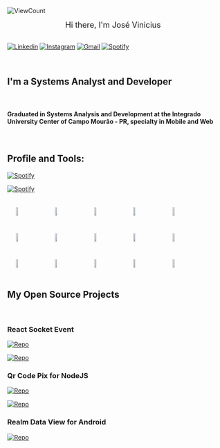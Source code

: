 ![ViewCount](https://views.whatilearened.today/views/github/joseviniciusnunes/joseviniciusnunes.svg?cache=remove)

<div style="display: flex; flex-direction: row; justify-content: center; align-items: center;">
    <div style="font-size: 18px; margin-right: 15px">Hi there, I'm José Vinicius</div>    
</div>

<br />

[![Linkedin](https://img.shields.io/badge/-LinkedIn-blue?style=flat&logo=Linkedin&logoColor=white)](https://www.linkedin.com/in/joseviniciusnunes)
[![Instagram](https://img.shields.io/badge/-Instagram-white?style=flat&labelColor=white&logo=instagram&logoColor=black)](https://www.instagram.com/joseviniciusnunes/)
[![Gmail](https://img.shields.io/badge/-Gmail-c14438?style=flat&logo=Gmail&logoColor=white)](mailto:joseviniciusnunespereira@gmail.com)
[![Spotify](https://img.shields.io/badge/-Spotify-1DB954?style=flat&logo=Spotify&logoColor=white)](https://open.spotify.com/user/a973yk2r1or7852lpb1m1p6sf)

<br />

## I'm a Systems Analyst and Developer

<br />

#### Graduated in Systems Analysis and Development at the Integrado University Center of Campo Mourão - PR, specialty in Mobile and Web

<br />

## Profile and Tools:

[![Spotify](https://github-readme-stats.vercel.app/api?username=joseviniciusnunes&show_icons=true&hide_border=true)](https://open.spotify.com/user/a973yk2r1or7852lpb1m1p6sf)

[![Spotify](https://github-readme-stats.vercel.app/api/top-langs/?username=joseviniciusnunes&show_icons=true&hide_border=true)](https://open.spotify.com/user/a973yk2r1or7852lpb1m1p6sf)

<div style="display: flex; flex-direction: row; flex-wrap: wrap;">

<img style="margin: 20px;" width="10%" src="https://www.vectorlogo.zone/logos/nodejs/nodejs-ar21.svg">
<img style="margin: 20px;" width="10%"  width="10%" src="https://www.vectorlogo.zone/logos/reactjs/reactjs-ar21.svg">
<img style="margin: 20px;"  width="10%" src="https://www.vectorlogo.zone/logos/android/android-ar21.svg">

<img style="margin: 20px;" width="10%"  width="10%" src="https://www.vectorlogo.zone/logos/apple_xcode/apple_xcode-ar21.svg">
<img style="margin: 20px;" width="10%"  width="10%" src="https://www.vectorlogo.zone/logos/java/java-ar21.svg">
<img style="margin: 20px;" width="10%"  width="10%" src="https://www.vectorlogo.zone/logos/docker/docker-ar21.svg">

<img style="margin: 20px;" width="10%"  width="10%" src="https://www.vectorlogo.zone/logos/git-scm/git-scm-ar21.svg">
<img style="margin: 20px;" width="10%"  width="10%" src="https://www.vectorlogo.zone/logos/github/github-ar21.svg">
<img style="margin: 20px;" width="10%"  width="10%" src="https://www.vectorlogo.zone/logos/nestjs/nestjs-ar21.svg">

<img style="margin: 20px;" width="10%"  width="10%" src="https://www.vectorlogo.zone/logos/visualstudio_code/visualstudio_code-ar21.svg">
<img style="margin: 20px;" width="10%"  width="10%" src="https://www.vectorlogo.zone/logos/google_cloud/google_cloud-ar21.svg">
<img style="margin: 20px;" width="10%"  width="10%" src="https://www.vectorlogo.zone/logos/microsoft_azure/microsoft_azure-ar21.svg">

<img style="margin: 20px;" width="10%"  width="10%" src="https://www.vectorlogo.zone/logos/postgresql/postgresql-ar21.svg">
<img style="margin: 20px;" width="10%"  width="10%" src="https://www.vectorlogo.zone/logos/mysql/mysql-ar21.svg">
<img style="margin: 20px;" width="10%"  width="10%" src="https://www.vectorlogo.zone/logos/redis/redis-ar21.svg">

</div>

## My Open Source Projects

<br />

### React Socket Event

[![Repo](https://badgen.net/npm/dw/react-socket-event)](https://www.npmjs.com/package/react-socket-event)

[![Repo](https://badgen.net/github/stars/joseviniciusnunes/react-socket-event)](https://www.npmjs.com/package/react-socket-event)

### Qr Code Pix for NodeJS

[![Repo](https://badgen.net/npm/dw/qrcode-pix)](https://www.npmjs.com/package/qrcode-pix)

[![Repo](https://badgen.net/github/stars/joseviniciusnunes/qrcode-pix)](https://www.npmjs.com/package/qrcode-pix)

### Realm Data View for Android

[![Repo](https://badgen.net/github/stars/joseviniciusnunes/realm-data-view)](https://github.com/joseviniciusnunes/realm-data-view)
